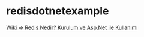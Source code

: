 # redisdotnetexample

<a href="https://github.com/cumartesiolsun/redisdotnetexample/wiki/Redis-Nedir%3F-Kurulum-ve-Asp.Net-ile-Kullan%C4%B1m%C4%B1"><span>Wiki => Redis Nedir? Kurulum ve Asp.Net ile Kullanımı</span></a> 
